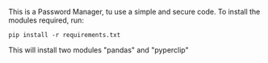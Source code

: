 This is a Password Manager, tu use a simple and secure code. 
To install the modules required, run:
```
pip install -r requirements.txt
```
This will install two modules "pandas" and "pyperclip"

